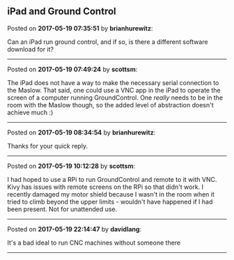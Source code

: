 ## iPad and Ground Control
Posted on **2017-05-19 07:35:51** by **brianhurewitz**:

Can an iPad run ground control, and if so, is there a different software download for it?

---

Posted on **2017-05-19 07:49:24** by **scottsm**:

The iPad does not have a way to make the necessary serial connection to the Maslow. That said, one could use a VNC app in the iPad to operate the screen of a computer running GroundControl. One _really_ needs to be in the room with the Maslow though, so the added level of abstraction doesn't achieve much :)

---

Posted on **2017-05-19 08:34:54** by **brianhurewitz**:

Thanks for your quick reply.

---

Posted on **2017-05-19 10:12:28** by **scottsm**:

I had hoped to use a RPi to run GroundControl and remote to it with VNC. Kivy has issues with remote screens on the RPi so that didn't work.
 I recently damaged my motor shield because I wasn't in the room when it tried to climb beyond the upper limits - wouldn't have happened if I had been present. Not for unattended use.

---

Posted on **2017-05-19 22:14:47** by **davidlang**:

It's a bad ideal to run CNC machines without someone there

---

